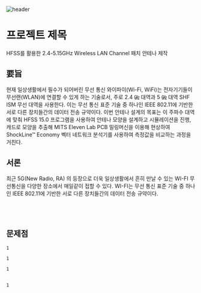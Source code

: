 ![header](https://capsule-render.vercel.app/api?type=Cylinder&color=auto&height=200&section=header&text=Elevator%20&fontSize=100)

# 프로젝트 제목

HFSS를 활용한 2.4-5.15GHz Wireless LAN Channel 패치 안테나 제작

## 要旨

현재 일상생활에서 필수가 되어버린 무선 통신 와이파이(Wi-Fi, WiFi)는 전자기기들이 무선랜(WLAN)에 연결할 수 있게 하는 기술로서, 주로  2.4 ㎓ 대역과 5 ㎓ 대역 SHF  ISM  무선 대역을 사용한다. 이는 무선 통신 표준 기술 중 하나인 IEEE  802.11에 기반한 서로 다른 장치들간의 데이터 전송 규약이다. 이번 안테나 설계의 목표는 이 주파수 대역에 맞춰 HFSS 15.0 프로그램을 사용하여 안테나 모양을 설계하고 시뮬레이션을 진행, 캐드로 모양을 추출해 MITS Eleven Lab PCB 밀링머신을 이용해 현상하여 ShockLine™ Economy 벡터 네트워크 분석기를 사용하여 측정값을 비교하는 과정을 거친다.

## 서론

최근 5G(New Radio, RA) 의 등장으로 더욱 일상생활에서 흔히 만날 수 있는 WI-FI 무선통신을 다양한 장소에서 매일같이 접할 수 있다. WI-FI는 무선 통신 표준 기술 중 하나인 IEEE 802.11에 기반한 서로 다른 장치들간의 데이터 전송 규약이다. 

### 

```

```

## 


```

```

## 문제점



```
1
```


```
1
```

```
1
```

##

```
1
```
